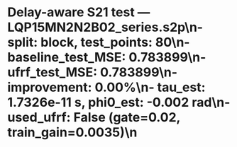 # Delay-aware S21 test — LQP15MN2N2B02_series.s2p\n- split: block, test_points: 80\n- baseline_test_MSE: 0.783899\n- ufrf_test_MSE: 0.783899\n- improvement: 0.00%\n- tau_est: 1.7326e-11 s, phi0_est: -0.002 rad\n- used_ufrf: False (gate=0.02, train_gain=0.0035)\n